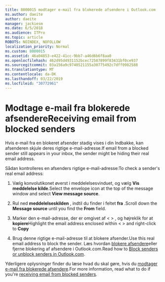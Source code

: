 ```yaml
---
title: 8000015 modtager e-mail fra blokerede afsendere i Outlook.com
ms.author: daeite
author: daeite
manager: jackiesm
ms.date: 6/5/2018
ms.audience: ITPro
ms.topic: article
ROBOTS: NOINDEX, NOFOLLOW
localization_priority: Normal
ms.custom: 8000015
ms.assetid: 46a04853-e422-41cc-9bb7-a46d6b6f8aa0
ms.openlocfilehash: 462d95d4931152bcec72587899f83431bf0ce937
ms.sourcegitcommit: 03a156a9c9740521155a30775492c7dff0982588
ms.translationtype: MT
ms.contentlocale: da-DK
ms.lasthandoff: 03/22/2019
ms.locfileid: "30772961"
---
```

# <a name="receiving-email-from-blocked-senders"></a><span data-ttu-id="d0575-102">Modtage e-mail fra blokerede afsendere</span><span class="sxs-lookup"><span data-stu-id="d0575-102">Receiving email from blocked senders</span></span>

<span data-ttu-id="d0575-103">Hvis e-mail fra en blokeret afsender stadig vises i din Indbakke, kan afsenderen skjule deres rigtige e-mail-adresse.</span><span class="sxs-lookup"><span data-stu-id="d0575-103">If email from a blocked sender still appears in your inbox, the sender might be hiding their real email address.</span></span>
  
<span data-ttu-id="d0575-104">Sådan kontrolleres en afsenders rigtige e-mail-adresse:</span><span class="sxs-lookup"><span data-stu-id="d0575-104">To check a sender's real email address:</span></span>
  
1. <span data-ttu-id="d0575-105">Vælg konvolutikonet øverst i meddelelsesvinduet, og vælg **Vis meddelelse kilde**.</span><span class="sxs-lookup"><span data-stu-id="d0575-105">Select the envelope icon at the top of the message window and select **View message source**.</span></span>
    
2. <span data-ttu-id="d0575-106">Rul ned **meddelelseskilden** , indtil du finder i feltet **fra** .</span><span class="sxs-lookup"><span data-stu-id="d0575-106">Scroll down the **Message source** until you find the **From** field.</span></span> 
    
3. <span data-ttu-id="d0575-107">Marker den e-mail-adresse, der er omgivet af \< \> , og højreklik for at **kopiere**</span><span class="sxs-lookup"><span data-stu-id="d0575-107">Highlight the email address enclosed within \< \> and right-click to **Copy**</span></span>
    
4. <span data-ttu-id="d0575-108">Brug denne rigtige e-mail-adresse til at blokere afsender.</span><span class="sxs-lookup"><span data-stu-id="d0575-108">Use this real email address to block the sender.</span></span> <span data-ttu-id="d0575-109">Læs hvordan [blokere afsendere](https://support.office.com/article/afba1c94-77bb-4f50-8b85-057cf52f4d5e.aspx)eller fjerne blokering af afsendere i Outlook.com.</span><span class="sxs-lookup"><span data-stu-id="d0575-109">Read how to [Block senders or unblock senders in Outlook.com](https://support.office.com/article/afba1c94-77bb-4f50-8b85-057cf52f4d5e.aspx).</span></span>
    
<span data-ttu-id="d0575-110">Yderligere oplysninger finder du læse hvad du skal gøre, hvis du [modtager e-mail fra blokerede afsendere](https://go.microsoft.com/fwlink/p/?linkid=2002011&amp;clcid=0x409).</span><span class="sxs-lookup"><span data-stu-id="d0575-110">For more information, read what to do if you're [receiving email from blocked senders](https://go.microsoft.com/fwlink/p/?linkid=2002011&amp;clcid=0x409).</span></span>
  


